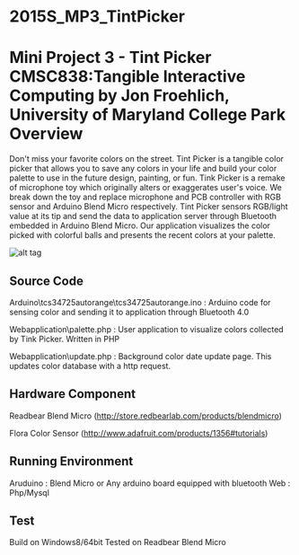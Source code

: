 # 2015S_MP3_TintPicker
Mini Project 3 - Tint Picker 
CMSC838:Tangible Interactive Computing by Jon Froehlich, University of Maryland College Park
Overview
=====
Don't miss your favorite colors on the street. Tint Picker is a tangible color picker that allows you to save any colors in your life and build your color palette to use in the future design, painting, or fun. Tink Picker is a remake of microphone toy which originally alters or exaggerates user's voice. We break down the toy and replace microphone and PCB controller with RGB sensor and Arduino Blend Micro respectively. Tint Picker sensors RGB/light value at its tip and send the data to application server through Bluetooth embedded in Arduino Blend Micro. Our application visualizes the color picked with colorful balls and presents the recent colors at your palette.

![alt tag](https://raw.githubusercontent.com/ppp9494/2015S_MP3_TintPicker/master/breakdown.png)

Source Code
-----
 Arduino\tcs34725autorange\tcs34725autorange.ino
   : Arduino code for sensing color and sending it to application through Bluetooth 4.0

 Webapplication\palette.php
   : User application to visualize colors collected by Tink Picker. Written in PHP

 Webapplication\update.php
   : Background color date update page. This updates color database with a http request.
  

Hardware Component
-----
  Readbear Blend Micro (http://store.redbearlab.com/products/blendmicro)
  
  Flora Color Sensor (http://www.adafruit.com/products/1356#tutorials)
  
Running Environment
-----
  Aruduino : Blend Micro or Any arduino board equipped with bluetooth
  Web : Php/Mysql
  
  
Test
-----
  Build on Windows8/64bit
  Tested on Readbear Blend Micro
  

